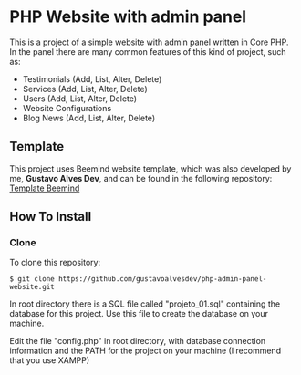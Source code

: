 # PHP Website with admin panel
This is a project of a simple website with admin panel written in Core PHP. In the panel there are many common features of this kind of project, such as:
  
  - Testimonials (Add, List, Alter, Delete) 
  - Services (Add, List, Alter, Delete)
  - Users (Add, List, Alter, Delete)
  - Website Configurations
  - Blog News (Add, List, Alter, Delete)

## Template
This project uses Beemind website template, which was also developed by me, <b>Gustavo Alves Dev</b>, and can be found in the following repository: <a href="https://github.com/gustavoalvesdev/template-beemind" target="_blank">Template Beemind</a>

## How To Install

### Clone

To clone this repository:
```shell
$ git clone https://github.com/gustavoalvesdev/php-admin-panel-website.git
```
In root directory there is a SQL file called "projeto_01.sql" containing the database for this project. Use this file to create the database on your machine.

Edit the file "config.php" in root directory, with database connection information and the PATH for the project on your machine (I recommend that you use XAMPP)
